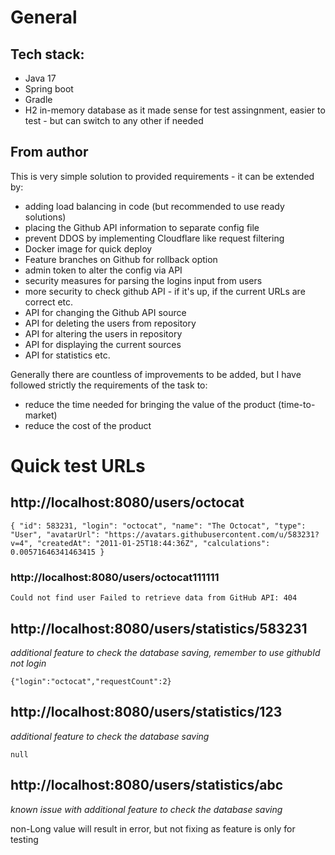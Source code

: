 # General 

## Tech stack:
- Java 17
- Spring boot
- Gradle
- H2 in-memory database as it made sense for test assingnment, easier to test - but can switch to any other if needed

## From author
This is very simple solution to provided requirements - it can be extended by:

- adding load balancing in code (but recommended to use ready solutions)
- placing the Github API information to separate config file
- prevent DDOS by implementing Cloudflare like request filtering
- Docker image for quick deploy
- Feature branches on Github for rollback option
- admin token to alter the config via API 
- security measures for parsing the logins input from users
- more security to check github API - if it's up, if the current URLs are correct etc.
- API for changing the Github API source
- API for deleting the users from repository
- API for altering the users in repository
- API for displaying the current sources
- API for statistics etc.

Generally there are countless of improvements to be added, but I have followed strictly the requirements of the task to:
- reduce the time needed for bringing the value of the product (time-to-market)
- reduce the cost of the product

# Quick test URLs
## http://localhost:8080/users/octocat

`{
  "id": 583231,
  "login": "octocat",
  "name": "The Octocat",
  "type": "User",
  "avatarUrl": "https://avatars.githubusercontent.com/u/583231?v=4",
  "createdAt": "2011-01-25T18:44:36Z",
  "calculations": 0.00571646341463415
}`

### http://localhost:8080/users/octocat111111

`Could not find user Failed to retrieve data from GitHub API: 404`

## http://localhost:8080/users/statistics/583231
*additional feature to check the database saving, remember to use githubId not login*

`{"login":"octocat","requestCount":2}`

## http://localhost:8080/users/statistics/123
*additional feature to check the database saving*

`null`

## http://localhost:8080/users/statistics/abc
*known issue with additional feature to check the database saving*

non-Long value will result in error, but not fixing as feature is only for testing 

